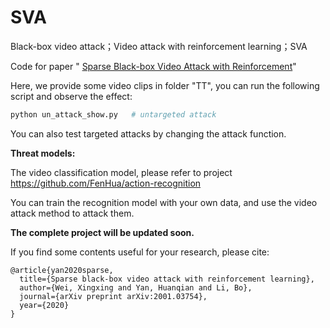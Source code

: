 # SVA
Black-box video attack；Video attack with reinforcement learning；SVA

Code for paper " [Sparse Black-box Video Attack with Reinforcement](https://arxiv.org/abs/2001.03754)"

Here, we provide some video clips in folder "TT", you can run the following script and observe the effect:

```python
python un_attack_show.py   # untargeted attack
```

You can also test targeted attacks by changing the attack function.


**Threat models:**

The video classification model, please refer to project https://github.com/FenHua/action-recognition

You can train the recognition model with your own data, and use the video attack method to attack them.



**The complete project will be updated soon.**

If you find some contents useful for your research, please cite:

```
@article{yan2020sparse,
  title={Sparse black-box video attack with reinforcement learning},
  author={Wei, Xingxing and Yan, Huanqian and Li, Bo},
  journal={arXiv preprint arXiv:2001.03754},
  year={2020}
}
```

